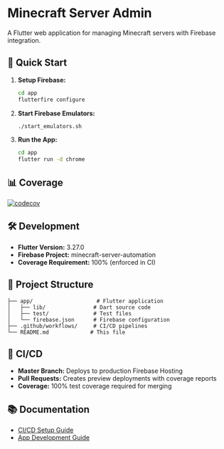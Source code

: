 # Minecraft Server Admin

A Flutter web application for managing Minecraft servers with Firebase integration.

## 🚀 Quick Start

1. **Setup Firebase:**
   ```bash
   cd app
   flutterfire configure
   ```

2. **Start Firebase Emulators:**
   ```bash
   ./start_emulators.sh
   ```

3. **Run the App:**
   ```bash
   cd app
   flutter run -d chrome
   ```

## 📊 Coverage

[![codecov](https://codecov.io/gh/Screendead/minecraft-server-admin/branch/master/graph/badge.svg)](https://codecov.io/gh/Screendead/minecraft-server-admin)

## 🛠️ Development

- **Flutter Version:** 3.27.0
- **Firebase Project:** minecraft-server-automation
- **Coverage Requirement:** 100% (enforced in CI)

## 📁 Project Structure

```
├── app/                    # Flutter application
│   ├── lib/               # Dart source code
│   ├── test/              # Test files
│   └── firebase.json      # Firebase configuration
├── .github/workflows/     # CI/CD pipelines
└── README.md             # This file
```

## 🔧 CI/CD

- **Master Branch:** Deploys to production Firebase Hosting
- **Pull Requests:** Creates preview deployments with coverage reports
- **Coverage:** 100% test coverage required for merging

## 📚 Documentation

- [CI/CD Setup Guide](CI_CD_README.md)
- [App Development Guide](app/README.md)
